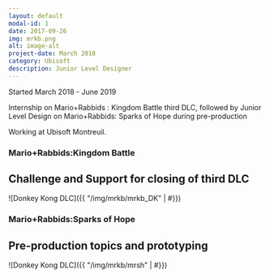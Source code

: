 ```yaml
---
layout: default
modal-id: 1
date: 2017-09-26
img: mrkb.png
alt: image-alt
project-date: March 2018
category: Ubisoft
description: Junior Level Designer
---
```


Started March 2018 - June 2019

Internship on Mario+Rabbids : Kingdom Battle third DLC, followed by Junior Level Design on Mario+Rabbids: Sparks of Hope during pre-production

Working at Ubisoft Montreuil.

### Mario+Rabbids:Kingdom Battle

## Challenge and Support for closing of third DLC

![Donkey Kong DLC]({{ "/img/mrkb/mrkb_DK" | #}})


### Mario+Rabbids:Sparks of Hope

## Pre-production topics and prototyping

![Donkey Kong DLC]({{ "/img/mrkb/mrsh" | #}})
